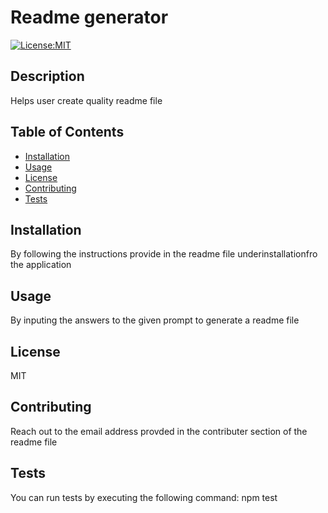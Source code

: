 # Readme generator 

  [![License:MIT](https://img.shields.io/badge/License-MIT-blue.svg)](https://opensource.org/licenses/MIT)

  ## Description
  Helps user create quality readme file

  ## Table of Contents

  - [Installation](#installation)
  - [Usage](#usage)
  - [License](#license)
  - [Contributing](#contributing)
  - [Tests](#tests)
  
  ## Installation

  By following the instructions provide in the readme file underinstallationfro the application

  ## Usage

  By inputing the answers to the given prompt to generate a readme file

  ## License

  MIT

  ## Contributing

  Reach out to the email address provded in the contributer section of the readme file

  ## Tests

 You can run tests by executing the following command: npm test

  